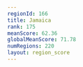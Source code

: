 ```yaml
---
regionId: 166
title: Jamaica
rank: 175
meanScore: 62.36
globalMeanScore: 71.78
numRegions: 220
layout: region_score
---
```

